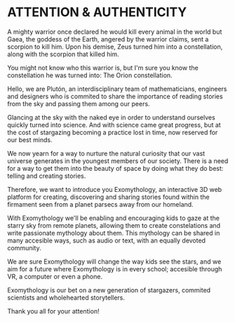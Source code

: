 # ATTENTION & AUTHENTICITY

A mighty warrior once declared he would kill every animal in the world but Gaea, the goddess of the Earth, angered by the warrior claims, sent a scorpion to kill him. Upon his demise, Zeus turned him into a constellation, along with the scorpion that killed him.

You might not know who this warrior is, but I'm sure you know the constellation he was turned into: The Orion constellation.

Hello, we are Plutón, an interdisciplinary team of mathematicians, engineers and designers who is commited to share the importance of reading stories from the sky and passing them among our peers. 

Glancing at the sky with the naked eye in order to understand ourselves quickly turned into science. And with science came great progress, but at the cost of stargazing becoming a practice lost in time, now reserved for our best minds.

We now yearn for a way to nurture the natural curiosity that our vast universe generates in the youngest members of our society. There is a need for a way to get them into the beauty of space by doing what they do best: telling and creating stories.

Therefore, we want to introduce you Exomythology, an interactive 3D web platform for creating, discovering and sharing stories found within the firmament seen from a planet parsecs away from our homeland.

With Exomythology we'll be enabling and encouraging kids to gaze at the starry sky from remote planets, allowing them to create constelations and write passionate mythology about them. This mythology can be shared in many accesible ways, such as audio or text, with an equally devoted community.

We are sure Exomythology will change the way kids see the stars, and we aim for a future where Exomythology is in every school; accesible through VR, a computer or even a phone. 

Exomythology is our bet on a new generation of stargazers, commited scientists and wholehearted storytellers.

Thank you all for your attention!